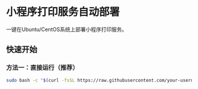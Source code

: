# 小程序打印服务自动部署

一键在Ubuntu/CentOS系统上部署小程序打印服务。

## 快速开始

### 方法一：直接运行（推荐）
```bash
sudo bash -c "$(curl -fsSL https://raw.githubusercontent.com/your-username/print-service-deploy/main/deploy-print-service.sh)"